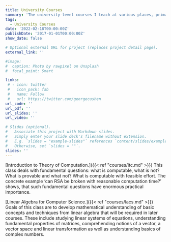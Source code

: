 ```yaml
---
title: University Courses
summary: 'The university-level courses I teach at various places, primarily at Kutaisi International University.'
tags:
  - University Courses
date: '2022-02-18T00:00:00Z'
publishDate: '2017-01-01T00:00:00Z'
show_date: false

# Optional external URL for project (replaces project detail page).
external_link: ''

#image:
#  caption: Photo by rawpixel on Unsplash
#  focal_point: Smart

links:
 # - icon: twitter
 #   icon_pack: fab
 #   name: Follow
 #   url: https://twitter.com/georgecushen
url_code: ''
url_pdf: ''
url_slides: ''
url_video: ''

# Slides (optional).
#   Associate this project with Markdown slides.
#   Simply enter your slide deck's filename without extension.
#   E.g. `slides = "example-slides"` references `content/slides/example-slides.md`.
#   Otherwise, set `slides = ""`.
slides: ''
---
```

 
[Introduction to Theory of Computation.]({{< ref "courses/itc.md" >}}) 
This class deals with fundamental questions: what is computable, 
what is not? What is provable and what not? What is computable 
with feasible effort. The concrete example ‘can RSA be broken with 
reasonable computation time?’ shows, that such fundamental 
questions have enormous practical importance.

[Linear Algebra for Computer Science.]({{< ref "courses/lacs.md" >}}) Goals of this class are to develop mathematical understanding of basic concepts and techniques from linear algebra that will be required in later courses. These include studying linear systems of equations, understanding fundamental properties of matrices, comprehending notions of a vector, a vector space and linear transformation as well as understanding basics of complex numbers.


